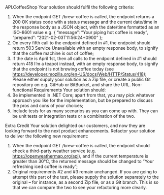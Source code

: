 API.CoffeeShop
Your solution should fulfil the following criteria:
1.	When the endpoint GET /brew-coffee is called, the endpoint returns a 200 OK status code with a status message and the current date/time in the response body as a JSON object, with the date/time formatted as an ISO-8601 value e.g. 
{
  “message”: “Your piping hot coffee is ready”,
  “prepared”: “2021-02-03T11:56:24+0900”
};
2.	On every fifth call to the endpoint defined in #1, the endpoint should return 503 Service Unavailable with an empty response body, to signify that the coffee machine is out of coffee;
3.	If the date is April 1st, then all calls to the endpoint defined in #1 should return 418 I’m a teapot instead, with an empty response body, to signify that the endpoint is not brewing coffee today (see https://developer.mozilla.org/en-US/docs/Web/HTTP/Status/418);
Please either supply your solution as a Zip file, or create a public Git repository on e.g. GitHub or BitBucket, and share the URL.
Non-functional Requirements
Your solution should:
1.	Be implemented in .NET Core; apart from that, you may pick whatever approach you like for the implementation, but be prepared to discuss the pros and cons of your choices;
2.	Include tests for as many scenarios as you can come up with. They can be unit tests or integration tests or a combination of the two.


Extra Credit
Your solution delighted our customers, and now they are looking forward to the next product enhancements. Refactor your solution to deliver the following new requirement:
1.	When the endpoint GET /brew-coffee is called, the endpoint should check a third-party weather service (e.g. https://openweathermap.org/api), and if the current temperature is greater than 30°C, the returned message should be changed to “Your refreshing iced coffee is ready”;
2.	Original requirements #2 and #3 remain unchanged.
If you are going to attempt this part of the test, please supply the solution separately to the original – for instance, as a second Zip file, or as a Git branch. This is so that we can compare the two to see your refactoring more clearly.
